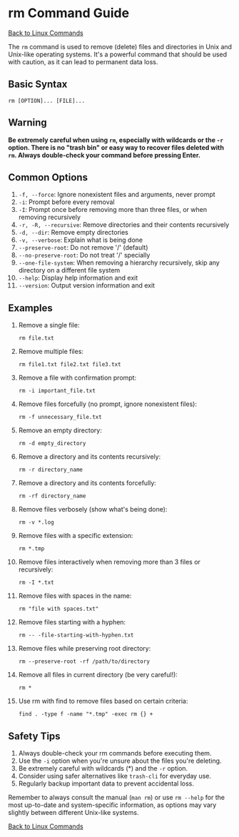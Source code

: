# rm Command Guide

[Back to Linux Commands](../readme.md)

The `rm` command is used to remove (delete) files and directories in Unix and Unix-like operating systems. It's a powerful command that should be used with caution, as it can lead to permanent data loss.

## Basic Syntax

```
rm [OPTION]... [FILE]...
```

## Warning

**Be extremely careful when using `rm`, especially with wildcards or the `-r` option. There is no "trash bin" or easy way to recover files deleted with `rm`. Always double-check your command before pressing Enter.**

## Common Options

1. `-f, --force`: Ignore nonexistent files and arguments, never prompt
2. `-i`: Prompt before every removal
3. `-I`: Prompt once before removing more than three files, or when removing recursively
4. `-r, -R, --recursive`: Remove directories and their contents recursively
5. `-d, --dir`: Remove empty directories
6. `-v, --verbose`: Explain what is being done
7. `--preserve-root`: Do not remove '/' (default)
8. `--no-preserve-root`: Do not treat '/' specially
9. `--one-file-system`: When removing a hierarchy recursively, skip any directory on a different file system
10. `--help`: Display help information and exit
11. `--version`: Output version information and exit

## Examples

1. Remove a single file:
   ```
   rm file.txt
   ```

2. Remove multiple files:
   ```
   rm file1.txt file2.txt file3.txt
   ```

3. Remove a file with confirmation prompt:
   ```
   rm -i important_file.txt
   ```

4. Remove files forcefully (no prompt, ignore nonexistent files):
   ```
   rm -f unnecessary_file.txt
   ```

5. Remove an empty directory:
   ```
   rm -d empty_directory
   ```

6. Remove a directory and its contents recursively:
   ```
   rm -r directory_name
   ```

7. Remove a directory and its contents forcefully:
   ```
   rm -rf directory_name
   ```

8. Remove files verbosely (show what's being done):
   ```
   rm -v *.log
   ```

9. Remove files with a specific extension:
   ```
   rm *.tmp
   ```

10. Remove files interactively when removing more than 3 files or recursively:
    ```
    rm -I *.txt
    ```

11. Remove files with spaces in the name:
    ```
    rm "file with spaces.txt"
    ```

12. Remove files starting with a hyphen:
    ```
    rm -- -file-starting-with-hyphen.txt
    ```

13. Remove files while preserving root directory:
    ```
    rm --preserve-root -rf /path/to/directory
    ```

14. Remove all files in current directory (be very careful!):
    ```
    rm *
    ```

15. Use rm with find to remove files based on certain criteria:
    ```
    find . -type f -name "*.tmp" -exec rm {} +
    ```

## Safety Tips

1. Always double-check your rm commands before executing them.
2. Use the `-i` option when you're unsure about the files you're deleting.
3. Be extremely careful with wildcards (*) and the `-r` option.
4. Consider using safer alternatives like `trash-cli` for everyday use.
5. Regularly backup important data to prevent accidental loss.

Remember to always consult the manual (`man rm`) or use `rm --help` for the most up-to-date and system-specific information, as options may vary slightly between different Unix-like systems.

[Back to Linux Commands](../readme.md)
